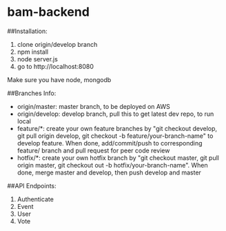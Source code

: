bam-backend
===========

##Installation:
1. clone origin/develop branch
2. npm install
3. node server.js
4. go to http://localhost:8080

Make sure you have node, mongodb

##Branches Info:
* origin/master: master branch, to be deployed on AWS
* origin/develop: develop branch, pull this to get latest dev repo, to run local
* feature/*: create your own feature branches by "git checkout develop, git pull origin develop, git checkout -b feature/your-branch-name" to develop feature. When done, add/commit/push to corresponding feature/ branch and pull request for peer code review
* hotfix/*: create your own hotfix branch by "git checkout master, git pull origin master, git checkout out -b hotfix/your-branch-name". When done, merge master and develop, then push develop and master

##API Endpoints:
1. Authenticate
2. Event
3. User
4. Vote
